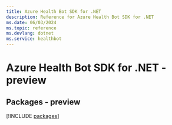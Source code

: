 ```yaml
---
title: Azure Health Bot SDK for .NET
description: Reference for Azure Health Bot SDK for .NET
ms.date: 06/03/2024
ms.topic: reference
ms.devlang: dotnet
ms.service: healthbot
---
```

# Azure Health Bot SDK for .NET - preview
## Packages - preview
[!INCLUDE [packages](health-bot-index.md)]